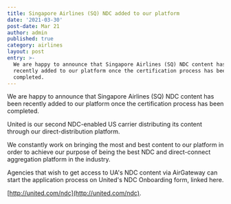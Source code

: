 ```yaml
---
title: Singapore Airlines (SQ) NDC added to our platform
date: '2021-03-30'
post-date: Mar 21
author: admin
published: true
category: airlines
layout: post
entry: >-
  We are happy to announce that Singapore Airlines (SQ) NDC content has been
  recently added to our platform once the certification process has been
  completed.
---
```

We are happy to announce that Singapore Airlines (SQ) NDC content has been recently added to our platform once the certification process has been completed.

United is our second NDC-enabled US carrier distributing its content through our direct-distribution platform.

We constantly work on bringing the most and best content to our platform in order to achieve our purpose of being the best NDC and direct-connect aggregation platform in the industry.

Agencies that wish to get access to UA's NDC content via AirGateway can start the application process on United's NDC Onboarding form, linked here.

 [http://united.com/ndc](http://united.com/ndc).
